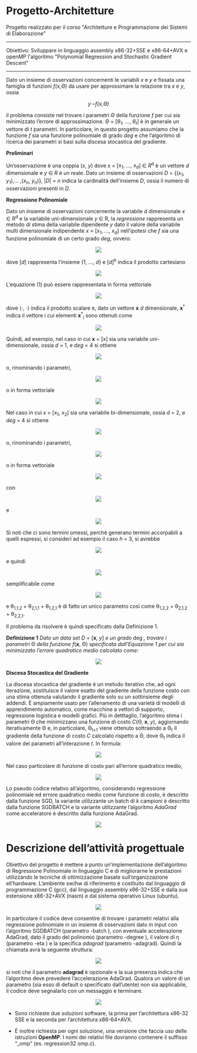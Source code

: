 # Progetto-Architetture
Progetto realizzato per il corso "Architetture e Programmazione dei Sistemi di Elaborazione"

---

Obiettivo: Sviluppare in linguaggio assembly x86-32+SSE e x86-64+AVX e openMP l'algoritmo "Polynomial Regression and Stochastic Gradient Descent"

---

Dato un insieme di osservazioni concernenti le variabili _x_ e _y_ e fissata una famiglia di funzioni _f(x,Θ)_ da usare per approssimare la relazione tra _x_ e _y_, ossia <div align="center"> <i>y∼f(x,Θ)</i></div>

il problema consiste nel trovare i parametri _Θ_ della funzione _f_ per cui sia minimizzato l’errore di approssimazione. _Θ_ = [_θ<sub>1</sub>_, ..., _θ<sub>t</sub>_] è in generale un vettore di _t_ parametri.
In particolare, in questo progetto assumiamo che la funzione _f_ sia una funzione polinomiale di grado _deg_ e che l’algoritmo di ricerca dei parametri si basi sulla discesa stocastica del gradiente.


**Preliminari**

Un’osservazione è una coppia (_x_, _y_) dove _x_ = [_x<sub>1</sub>_, ..., _x<sub>d</sub>_] ∈ _R_<sup>d</sup> è un vettore _d_ dimensionale e _y_ ∈ _R_ è un reale.
Dato un insieme di osservazioni _D_ = {(_x<sub>1</sub>_, _y<sub>1</sub>_),... ,(_x<sub>n</sub>_, _y<sub>n</sub>_)}, |_D_| = _n_ indica la cardinalità dell’insieme _D_, ossia il numero di osservazioni presenti in _D_.

**Regressione Polinomiale**

Dato un insieme di osservazioni concernente la variabile _d_ dimensionale _x_ ∈ R<sup>d</sup> e la variabile uni-dimensionale _y_ ∈ R, la _regressione_ rappresenta un metodo di stima della variabile dipendente _y_ dato il valore della variabile multi dimensionale indipendente _x_ = [_x<sub>1</sub>_, ..., _x<sub>d</sub>_] nell’ipotesi che _f_ sia una funzione polinomiale di un certo grado _deg_, ovvero:

<p align="center">
  <img src=https://i.postimg.cc/k5GQTZvF/1.png" />
</p>

dove [_d_] rappresenta l’insieme {1, ..., _d_} e [_d_]<sup>h</sup> indica il prodotto cartesiano

<p align="center">
  <img src="https://i.postimg.cc/dtDJtj6N/2.png" />
</p>

L’equazione (1) può essere rappresentata in forma vettoriale

<p align="center">
  <img src="https://i.postimg.cc/MHQMBm5w/3.png" />
</p>

dove ⟨·, ·⟩ indica il prodotto scalare e, dato un vettore **x** _d_ dimensionale, **x**<sup>\*</sup> indica il vettore i cui elementi **x**<sup>\*</sup><sub>j</sub> sono ottenuti come

<p align="center">
  <img src="https://i.postimg.cc/P5vh1bC3/4.png" />
</p>

Quindi, ad esempio, nel caso in cui **x** = [_x_] sia una variabile uni-dimensionale, ossia _d_ = 1, e _deg_ = 4 si ottiene

<p align="center">
  <img src="https://i.postimg.cc/J4ZCnrvv/5.png" />
</p>

o, rinominando i parametri,

<p align="center">
  <img src="https://i.postimg.cc/pVCyXt52/6.png" />
</p>

o in forma vettoriale

<p align="center">
  <img src="https://i.postimg.cc/P5pq4p3x/7.png" />
</p>

Nel caso in cui _x_ = [_x_<sub>1</sub>, _x_<sub>2</sub>] sia una variabile bi-dimensionale, ossia _d_ = 2, e _deg_ = 4 si ottiene

<p align="center">
  <img src="https://i.postimg.cc/nzZcpdHj/8.png" />
</p>

o, rinominando i parametri,

<p align="center">
  <img src="https://i.postimg.cc/pX3KXNy1/9.png.png" />
</p>

o in forma vettoriale

<p align="center">
  <img src="https://i.postimg.cc/Sxpjvmnq/10.png" />
</p>

con

<p align="center">
  <img src="https://i.postimg.cc/3xMDQgbs/11.png" />
</p>

e

<p align="center">
  <img src="https://i.postimg.cc/y8F31kMk/12.png" />
</p>

Si noti che ci sono termini omessi, perchè generano termini accorpabili a quelli espressi, si consideri ad esempio il caso _h_ = 3, si avrebbe

<p align="center">
  <img src="https://i.postimg.cc/yNjJR2YK/13.png" />
</p>

e quindi

<p align="center">
  <img src="https://i.postimg.cc/43fb7DRv/14.png" />
</p>

semplificabile come

<p align="center">
  <img src="https://i.postimg.cc/nL3Kv3ny/15.png" />
</p>
e θ<sub>1,1,2</sub> + θ<sub>2,1,1</sub> + θ<sub>1,2,1</sub> è di fatto un unico parametro così come θ<sub>1,2,2</sub> + θ<sub>2,1,2</sub> + θ<sub>2,2,1</sub>.

Il problema da risolvere è quindi specificato dalla Definizione 1.

**Definizione 1** _Dato un data set D_ = [**x**_, y_] _e un grado_ deg _, trovare i parametri_ Θ _della funzione f_(**x**, Θ) _specificata dall’Equazione 1 per cui sia minimizzato l’errore quadratico medio calcolato come:_

<p align="center">
  <img src="https://i.postimg.cc/k4ZxHD6w/16.png" />
</p>

**Discesa Stocastica del Gradiente**

La discesa stocastica del gradiente è un metodo iterativo che, ad ogni iterazione, sostituisce il valore esatto del gradiente della funzione costo con una stima ottenuta valutando il gradiente solo su un sottinsieme degli addendi. È ampiamente usato per l’allenamento di una varietà di modelli di apprendimento automatico, come macchine a vettori di supporto, regressione logistica e modelli grafici. Più in detttaglio, l’algoritmo stima i parametri Θ che minimizzano una funzione di costo _C_(Θ, **x**, _y_), aggiornando iterativamente Θ e, in particolare, Θ<sub>t+1</sub> viene ottenuto sottraendo a Θ<sub>t</sub> il gradiente della funzione di costo _C_ calcolato rispetto a Θ, dove Θ<sub>t</sub> indica il valore dei parametri all’interazione _t_. In formula:

<p align="center">
  <img src="https://i.postimg.cc/MpgW1hsj/17.png" />
</p>

Nel caso particolare di funzione di costo pari all’errore quadratico medio,

<p align="center">
  <img src="https://i.postimg.cc/7L7q9mct/18.png" />
</p>

Lo pseudo codice relativo all’algoritmo, considerando regressione polinomiale ed errore quadratico medio come funzione di costo, è descritto dalla funzione SGD, la variante utilizzante un batch di _k_ campioni è descritto dalla funzione SGDBATCH e la variante utilizzante l’algoritmo _AdaGrad_ come acceleratore è descritto dalla funzione AdaGrad.

<p align="center">
  <img src="https://i.postimg.cc/FRVN51hj/19.png" />
</p>

#
# Descrizione dell’attività progettuale
Obiettivo del progetto è mettere a punto un’implementazione dell’algoritmo di Regressione Polinomiale in linguaggio C e di migliorarne le prestazioni utilizzando le tecniche di ottimizzazione basate sull’organizzazione ell’hardware.
L’ambiente sw/hw di riferimento è costituito dal linguaggio di programmazione C (gcc), dal linguaggio assembly x86-32+SSE e dalla sua estensione x86-32+AVX (nasm) e dal sistema operativo Linux (ubuntu).

<p align="center">
  <img src="https://i.postimg.cc/wMWzMPyM/20.png" />
</p>

In particolare il codice deve consentire di trovare i parametri relativi alla regressione polinomiale in un insieme di osservazioni dato in input con l’algoritmo SGDBATCH (parametro -batch <k>), con eventuale accelerazione AdaGrad, dato il grado del polinomio (parametro -degree <deg>), il valore di η (parametro -eta <eta>) e la specifica _adagrad_ (parametro -adagrad).
Quindi la chiamata avrà la seguente struttura:

<p align="center">
  <img src="https://i.postimg.cc/HnWHpHLF/21.png" />
</p>

si noti che il parametro **adagrad** è opzionale e la sua presenza indica che l’algoritmo deve prevedere l’accelerazione AdaGrad. Qualora un valore di un parametro (sia esso di default o specificato dall’utente) non sia applicabile, il codice deve segnalarlo con un messaggio e terminare.

<p align="center">
  <img src="https://i.postimg.cc/gkJdQYQZ/22.png" />
</p>

* Sono richieste due soluzioni software, la prima per l’architettura x86-32 SSE e la seconda per l’architettura x86-64+AVX.

* È inoltre richiesta per ogni soluzione, una versione che faccia uso delle istruzioni **OpenMP**. I nomi dei relativi file dovranno contenere il suffisso “\_omp” (es. regression32 omp.c).
